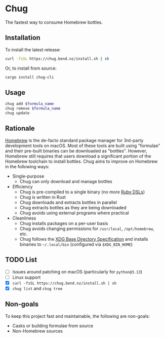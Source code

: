 # Chug

The fastest way to consume Homebrew bottles.

## Installation

To install the latest release:

```sh
curl -fsSL https://chug.bend.nz/install.sh | sh
```

Or, to install from source:

```sh
cargo install chug-cli
```

## Usage

```sh
chug add $formula_name
chug remove $formula_name
chug update
```

## Rationale

[Homebrew](https://brew.sh/) is the de-facto standard package manager for 3rd-party development tools on macOS. Most of these tools are built using "formulae" and their pre-built binaries can be downloaded as "bottles". However, Homebrew still requires that users download a significant portion of the Homebrew toolchain to install bottles. Chug aims to improve on Homebrew in the following ways:

- Single-purpose
  - Chug can only download and manage bottles
- Efficiency
  - Chug is pre-compiled to a single binary (no more [Ruby DSLs](https://docs.brew.sh/Formula-Cookbook))
  - Chug is written in Rust
  - Chug downloads and extracts bottles in parallel
  - Chug extracts bottles as they are being downloaded
  - Chug avoids using external programs where practical
- Cleanliness
  - Chug installs packages on a per-user basis
  - Chug avoids changing permissions for `/usr/local`, `/opt/homebrew`, etc.
  - Chug follows the [XDG Base Directory Specification](https://specifications.freedesktop.org/basedir-spec/latest) and installs binaries to `~/.local/bin` (configured via `$XDG_BIN_HOME`)

## TODO List

- [ ] Issues around patching on macOS (particularly for `python@3.13`)
- [ ] Linux support
- [x] `curl -fsSL https://chug.bend.nz/install.sh | sh`
- [x] `chug list` and `chug tree`

## Non-goals

To keep this project fast and maintainable, the following are non-goals:

- Casks or building formulae from source
- Non-Homebrew sources
